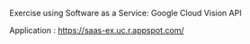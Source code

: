 Exercise using Software as a Service: Google Cloud Vision API
 
 Application : https://saas-ex.uc.r.appspot.com/


